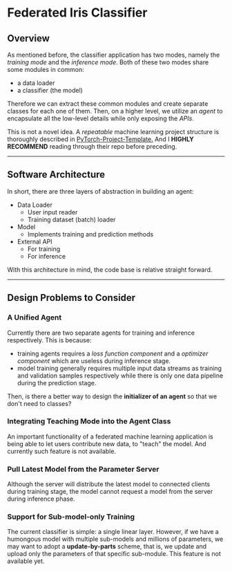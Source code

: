 # __Federated Iris Classifier__

## __Overview__

As mentioned before, the classifier application has two modes, namely the _training mode_ and the _inference mode_. Both of these two modes share some modules in common:

* a data loader
* a classifier (the model)

Therefore we can extract these common modules and create separate classes for each one of them. Then, on a higher level, we utilize an _agent_ to encapsulate all the low-level details while only exposing the _APIs_.  

This is not a novel idea. A _repeatable_ machine learning project structure is thoroughly described in [PyTorch-Project-Template.](https://github.com/moemen95/PyTorch-Project-Template#tutorials) And I __HIGHLY RECOMMEND__ reading through their repo before preceding.

---

## __Software Architecture__

In short, there are three layers of abstraction in building an agent:

* Data Loader
  * User input reader
  * Training dataset (batch) loader
* Model
  * Implements training and prediction methods
* External API
  * For training
  * For inference

With this architecture in mind, the code base is relative straight forward.

---

## __Design Problems to Consider__

### __A Unified Agent__

Currently there are two separate agents for training and inference respectively. This is because:

* training agents requires a _loss function component_ and a _optimizer component_ which are useless during inference stage.
* model training generally requires multiple input data streams as training and validation samples respectively while there is only one data pipeline during the prediction stage.

Then, is there a better way to design the __initializer of an agent__ so that we don't need to classes?

### __Integrating Teaching Mode into the Agent Class__

An important functionality of a federated machine learning application is being able to let users contribute new data, to "teach" the model. And currently such feature is not available.

### __Pull Latest Model from the Parameter Server__

Although the server will distribute the latest model to connected clients during training stage, the model cannot request a model from the server during inference phase.

### __Support for Sub-model-only Training__

The current classifier is simple: a single linear layer. However, if we have a humongous model with multiple sub-models and millions of parameters, we may want to adopt a __update-by-parts__ scheme, that is, we update and upload only the parameters of that specific sub-module. This feature is not available yet.

